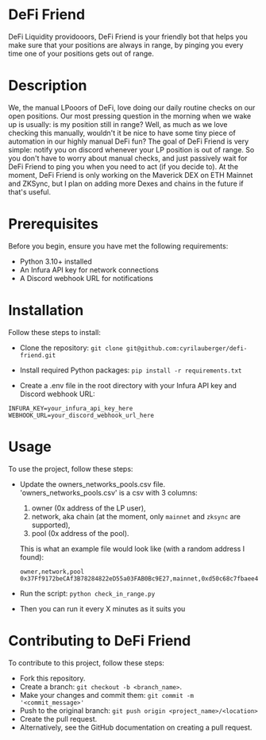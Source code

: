 # DeFi Friend
DeFi Liquidity providooors, DeFi Friend is your friendly bot that helps you make sure that your positions are always in range, by pinging you every time one of your positions gets out of range.

# Description
We, the manual LPooors of DeFi, love doing our daily routine checks on our open positions. Our most pressing question in the morning when we wake up is usually: is my position still in range?
Well, as much as we love checking this manually, wouldn't it be nice to have some tiny piece of automation in our highly manual DeFi fun?
The goal of DeFi Friend is very simple: notify you on discord whenever your LP position is out of range.
So you don't have to worry about manual checks, and just passively wait for DeFi Friend to ping you when you need to act (if you decide to).
At the moment, DeFi Friend is only working on the Maverick DEX on ETH Mainnet and ZKSync, but I plan on adding more Dexes and chains in the future if that's useful.

# Prerequisites
Before you begin, ensure you have met the following requirements:
- Python 3.10+ installed
- An Infura API key for network connections
- A Discord webhook URL for notifications

# Installation
Follow these steps to install:

- Clone the repository:
```git clone git@github.com:cyrilauberger/defi-friend.git```

- Install required Python packages:
```pip install -r requirements.txt```

- Create a .env file in the root directory with your Infura API key and Discord webhook URL:
```
INFURA_KEY=your_infura_api_key_here
WEBHOOK_URL=your_discord_webhook_url_here
```

# Usage
To use the project, follow these steps:
- Update the owners_networks_pools.csv file. 'owners_networks_pools.csv' is a csv with 3 columns: 
    1. owner (0x address of the LP user),
    2. network, aka chain (at the moment, only `mainnet` and `zksync` are supported),
    3. pool (0x address of the pool).
  
  This is what an example file would look like (with a random address I found):
  ```
  owner,network,pool
  0x37Ff9172beCAf3B78284822eD55a03FAB0Bc9E27,mainnet,0xd50c68c7fbaee4f469e04cebdcfbf1113b4cdadf
  ```

- Run the script:
```python check_in_range.py```

- Then you can run it every X minutes as it suits you

# Contributing to DeFi Friend
To contribute to this project, follow these steps:

- Fork this repository.
- Create a branch: ```git checkout -b <branch_name>```.
- Make your changes and commit them: ```git commit -m '<commit_message>'```
- Push to the original branch: ```git push origin <project_name>/<location>```
- Create the pull request.
- Alternatively, see the GitHub documentation on creating a pull request.
